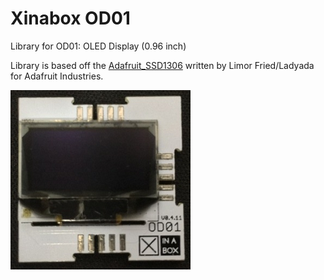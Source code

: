 # Xinabox OD01
Library for OD01: OLED Display (0.96 inch)

Library is based off the [Adafruit_SSD1306](https://github.com/adafruit/Adafruit_SSD1306) written by Limor Fried/Ladyada for Adafruit Industries.

![alt text](extras/OD01.png "Description goes here")
